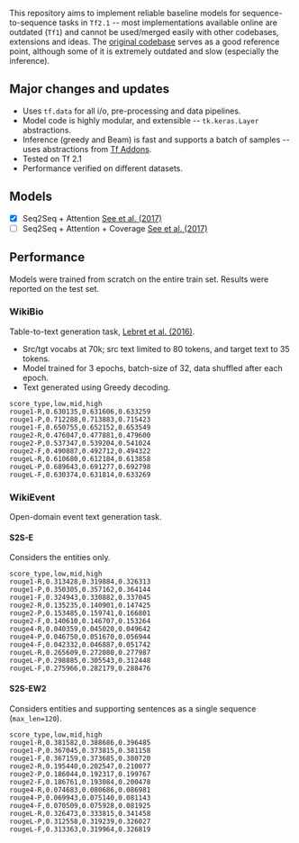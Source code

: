 This repository aims to implement reliable baseline models for sequence-to-sequence tasks in `Tf2.1` -- most implementations available online are outdated (`Tf1`) and cannot be used/merged easily with other codebases, extensions and ideas. The [original codebase](https://github.com/abisee/pointer-generator) serves as a good reference point, although some of it is extremely outdated and slow (especially the inference).

## Major changes and updates
* Uses `tf.data` for all i/o, pre-processing and data pipelines.
* Model code is highly modular, and extensible -- `tk.keras.Layer` abstractions.
* Inference (greedy and Beam) is fast and supports a batch of samples -- uses abstractions from [Tf Addons](https://www.tensorflow.org/addons/api_docs/python/tfa/seq2seq/BasicDecoder).
* Tested on Tf 2.1
* Performance verified on different datasets.

## Models
* [x] Seq2Seq + Attention [See et al. (2017)](https://arxiv.org/pdf/1704.04368.pdf)
* [ ] Seq2Seq + Attention + Coverage [See et al. (2017)](https://arxiv.org/pdf/1704.04368.pdf)

## Performance
Models were trained from scratch on the entire train set. Results were reported on the test set.

### WikiBio
Table-to-text generation task, [Lebret et al. (2016)](https://arxiv.org/pdf/1603.07771.pdf).
* Src/tgt vocabs at 70k; src text limited to 80 tokens, and target text to 35 tokens.
* Model trained for 3 epochs, batch-size of 32, data shuffled after each epoch.
* Text generated using Greedy decoding.
```
score_type,low,mid,high
rouge1-R,0.630135,0.631606,0.633259
rouge1-P,0.712288,0.713883,0.715423
rouge1-F,0.650755,0.652152,0.653549
rouge2-R,0.476047,0.477881,0.479600
rouge2-P,0.537347,0.539204,0.541024
rouge2-F,0.490887,0.492712,0.494322
rougeL-R,0.610680,0.612184,0.613858
rougeL-P,0.689643,0.691277,0.692798
rougeL-F,0.630374,0.631814,0.633269
```

### WikiEvent
Open-domain event text generation task.

#### S2S-E
Considers the entities only.
```
score_type,low,mid,high
rouge1-R,0.313428,0.319884,0.326313
rouge1-P,0.350305,0.357162,0.364144
rouge1-F,0.324943,0.330882,0.337045
rouge2-R,0.135235,0.140901,0.147425
rouge2-P,0.153485,0.159741,0.166801
rouge2-F,0.140610,0.146707,0.153264
rouge4-R,0.040359,0.045020,0.049642
rouge4-P,0.046750,0.051670,0.056944
rouge4-F,0.042332,0.046887,0.051742
rougeL-R,0.265609,0.272080,0.277987
rougeL-P,0.298885,0.305543,0.312448
rougeL-F,0.275966,0.282179,0.288476
```

#### S2S-EW2
Considers entities and supporting sentences as a single sequence (`max_len=120`).
```
score_type,low,mid,high
rouge1-R,0.381582,0.388686,0.396485
rouge1-P,0.367045,0.373815,0.381158
rouge1-F,0.367159,0.373685,0.380720
rouge2-R,0.195440,0.202547,0.210077
rouge2-P,0.186044,0.192317,0.199767
rouge2-F,0.186761,0.193084,0.200478
rouge4-R,0.074683,0.080686,0.086981
rouge4-P,0.069943,0.075140,0.081143
rouge4-F,0.070509,0.075928,0.081925
rougeL-R,0.326473,0.333815,0.341458
rougeL-P,0.312558,0.319239,0.326027
rougeL-F,0.313363,0.319964,0.326819
```
